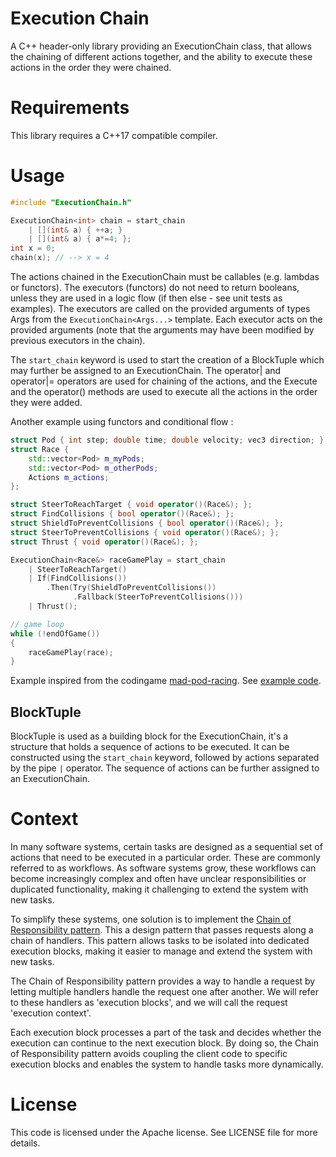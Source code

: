# Execution Chain

A C++ header-only library providing an ExecutionChain class, that allows the chaining of different actions together,
and the ability to execute these actions in the order they were chained.

# Requirements
This library requires a C++17 compatible compiler.

# Usage

```cpp
#include "ExecutionChain.h"

ExecutionChain<int> chain = start_chain 
    | [](int& a) { ++a; }
    | [](int& a) { a*=4; };
int x = 0;
chain(x); // --> x = 4
```

The actions chained in the ExecutionChain must be callables (e.g. lambdas or functors).
The executors (functors) do not need to return booleans, unless they are used in a logic flow (if then else - see unit tests as examples).
The executors are called on the provided arguments of types Args from the `ExecutionChain<Args...>` template.
Each executor acts on the provided arguments (note that the arguments may have been modified by previous executors in the chain).

The `start_chain` keyword is used to start the creation of a BlockTuple which may further be assigned to an ExecutionChain.
The operator| and operator|= operators are used for chaining of the actions, and the Execute and the operator() methods are
used to execute all the actions in the order they were added.

Another example using functors and conditional flow :

```cpp
struct Pod { int step; double time; double velocity; vec3 direction; };
struct Race {
    std::vector<Pod> m_myPods;
    std::vector<Pod> m_otherPods;
    Actions m_actions;
};

struct SteerToReachTarget { void operator()(Race&); };
struct FindCollisions { bool operator()(Race&); };
struct ShieldToPreventCollisions { bool operator()(Race&); };
struct SteerToPreventCollisions { void operator()(Race&); };
struct Thrust { void operator()(Race&); };

ExecutionChain<Race&> raceGamePlay = start_chain
    | SteerToReachTarget()
    | If(FindCollisions())
        .Then(Try(ShieldToPreventCollisions())
              .Fallback(SteerToPreventCollisions()))
    | Thrust();

// game loop
while (!endOfGame())
{
    raceGamePlay(race);
}
```
Example inspired from the codingame [mad-pod-racing](https://www.codingame.com/multiplayer/bot-programming/mad-pod-racing).
See [example code](example/pod_race.cpp).


## BlockTuple

BlockTuple is used as a building block for the ExecutionChain, it's a structure that holds a sequence of actions to be executed.
It can be constructed using the `start_chain` keyword, followed by actions separated by the pipe `|` operator. The sequence of actions
can be further assigned to an ExecutionChain.

# Context

In many software systems, certain tasks are designed as a sequential set of actions that need to be executed in a particular order.
These are commonly referred to as workflows.
As software systems grow, these workflows can become increasingly complex and often have unclear responsibilities or duplicated functionality, making it challenging to extend the system with new tasks.

To simplify these systems, one solution is to implement the [Chain of Responsibility pattern](https://refactoring.guru/design-patterns/chain-of-responsibility).
This a design pattern that passes requests along a chain of handlers.
This pattern allows tasks to be isolated into dedicated execution blocks, making it easier to manage and extend the system with new tasks.

The Chain of Responsibility pattern provides a way to handle a request by letting multiple handlers handle the request one after another.
We will refer to these handlers as 'execution blocks', and we will call the request 'execution context'.

Each execution block processes a part of the task and decides whether the execution can continue to the next execution block.
By doing so, the Chain of Responsibility pattern avoids coupling the client code to specific execution blocks and enables the system to handle tasks more dynamically.

# License
This code is licensed under the Apache license. See LICENSE file for more details.
